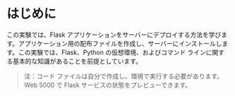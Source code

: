 # はじめに

この実験では、Flask アプリケーションをサーバーにデプロイする方法を学びます。アプリケーション用の配布ファイルを作成し、サーバーにインストールします。この実験では、Flask、Python の仮想環境、およびコマンド ラインに関する基本的な知識があることを前提としています。

> 注：コード ファイルは自分で作成し、環境で実行する必要があります。Web 5000 で Flask サービスの状態をプレビューできます。
